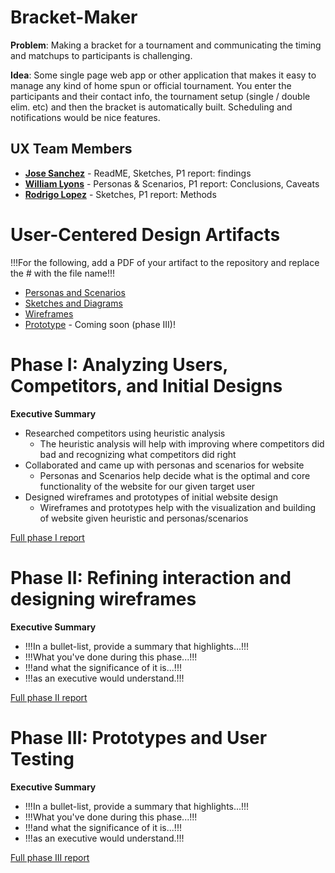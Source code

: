 <!-- !!! NOTE: Delete all parts of this file surrounded by three exclamation marks (including the exclamation marks themselves) and replace them with the appropriate content -- they are only instructions and shouldn't be in your report!!!
-->
# Bracket-Maker

**Problem**: Making a bracket for a tournament and communicating the timing and matchups to participants is challenging.

**Idea**: Some single page web app or other application that makes it easy to manage any kind of home spun or official tournament. You enter the participants and their contact info, the tournament setup (single / double elim. etc) and then the bracket is automatically built. Scheduling and notifications would be nice features.

## UX Team Members

* **[Jose Sanchez](https://usabilityengineering.github.io/ux-portfolio-Syndicate1259/)** - ReadME, Sketches, P1 report: findings
* **[William Lyons](https://github.com/UsabilityEngineering/ux-portfolio-wtlyons54)** - Personas & Scenarios, P1 report: Conclusions, Caveats
* **[Rodrigo Lopez](https://github.com/UsabilityEngineering/ux-portfolio-rylopez838)** - Sketches, P1 report: Methods
# User-Centered Design Artifacts
 
!!!For the following, add a PDF of your artifact to the repository and replace the # with the file name!!!
* [Personas and Scenarios](personas/)
* [Sketches and Diagrams](sketches/)
* [Wireframes](wireframe/)
* [Prototype](#) - Coming soon (phase III)!

# Phase I: Analyzing Users, Competitors, and Initial Designs

**Executive Summary**

* Researched competitors using heuristic analysis
  + The heuristic analysis will help with improving where competitors did bad and recognizing what competitors did right
* Collaborated and came up with personas and scenarios for website
  + Personas and Scenarios help decide what is the optimal and core functionality of the website for our given target user
* Designed wireframes and prototypes of initial website design
  + Wireframes and prototypes help with the visualization and building of website given heuristic and personas/scenarios
 
[Full phase I report](phaseI/)

# Phase II: Refining interaction and designing wireframes

**Executive Summary**

* !!!In a bullet-list, provide a summary that highlights...!!!
* !!!What you've done during this phase...!!!
* !!!and what the significance of it is...!!!
* !!!as an executive would understand.!!!

[Full phase II report](phaseII/)

# Phase III: Prototypes and User Testing

**Executive Summary**

* !!!In a bullet-list, provide a summary that highlights...!!!
* !!!What you've done during this phase...!!!
* !!!and what the significance of it is...!!!
* !!!as an executive would understand.!!!

[Full phase III report](phaseIII/)
<!-- --->
